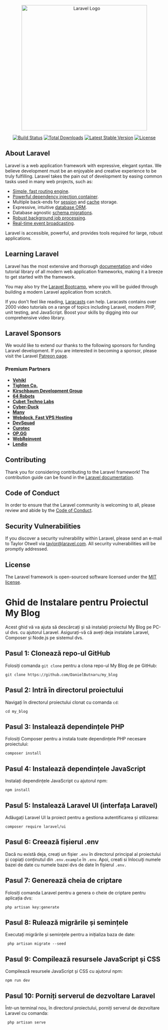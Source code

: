 <p align="center"><a href="https://laravel.com" target="_blank"><img src="https://raw.githubusercontent.com/laravel/art/master/logo-lockup/5%20SVG/2%20CMYK/1%20Full%20Color/laravel-logolockup-cmyk-red.svg" width="400" alt="Laravel Logo"></a></p>

<p align="center">
<a href="https://github.com/laravel/framework/actions"><img src="https://github.com/laravel/framework/workflows/tests/badge.svg" alt="Build Status"></a>
<a href="https://packagist.org/packages/laravel/framework"><img src="https://img.shields.io/packagist/dt/laravel/framework" alt="Total Downloads"></a>
<a href="https://packagist.org/packages/laravel/framework"><img src="https://img.shields.io/packagist/v/laravel/framework" alt="Latest Stable Version"></a>
<a href="https://packagist.org/packages/laravel/framework"><img src="https://img.shields.io/packagist/l/laravel/framework" alt="License"></a>
</p>

## About Laravel

Laravel is a web application framework with expressive, elegant syntax. We believe development must be an enjoyable and creative experience to be truly fulfilling. Laravel takes the pain out of development by easing common tasks used in many web projects, such as:

-   [Simple, fast routing engine](https://laravel.com/docs/routing).
-   [Powerful dependency injection container](https://laravel.com/docs/container).
-   Multiple back-ends for [session](https://laravel.com/docs/session) and [cache](https://laravel.com/docs/cache) storage.
-   Expressive, intuitive [database ORM](https://laravel.com/docs/eloquent).
-   Database agnostic [schema migrations](https://laravel.com/docs/migrations).
-   [Robust background job processing](https://laravel.com/docs/queues).
-   [Real-time event broadcasting](https://laravel.com/docs/broadcasting).

Laravel is accessible, powerful, and provides tools required for large, robust applications.

## Learning Laravel

Laravel has the most extensive and thorough [documentation](https://laravel.com/docs) and video tutorial library of all modern web application frameworks, making it a breeze to get started with the framework.

You may also try the [Laravel Bootcamp](https://bootcamp.laravel.com), where you will be guided through building a modern Laravel application from scratch.

If you don't feel like reading, [Laracasts](https://laracasts.com) can help. Laracasts contains over 2000 video tutorials on a range of topics including Laravel, modern PHP, unit testing, and JavaScript. Boost your skills by digging into our comprehensive video library.

## Laravel Sponsors

We would like to extend our thanks to the following sponsors for funding Laravel development. If you are interested in becoming a sponsor, please visit the Laravel [Patreon page](https://patreon.com/taylorotwell).

### Premium Partners

-   **[Vehikl](https://vehikl.com/)**
-   **[Tighten Co.](https://tighten.co)**
-   **[Kirschbaum Development Group](https://kirschbaumdevelopment.com)**
-   **[64 Robots](https://64robots.com)**
-   **[Cubet Techno Labs](https://cubettech.com)**
-   **[Cyber-Duck](https://cyber-duck.co.uk)**
-   **[Many](https://www.many.co.uk)**
-   **[Webdock, Fast VPS Hosting](https://www.webdock.io/en)**
-   **[DevSquad](https://devsquad.com)**
-   **[Curotec](https://www.curotec.com/services/technologies/laravel/)**
-   **[OP.GG](https://op.gg)**
-   **[WebReinvent](https://webreinvent.com/?utm_source=laravel&utm_medium=github&utm_campaign=patreon-sponsors)**
-   **[Lendio](https://lendio.com)**

## Contributing

Thank you for considering contributing to the Laravel framework! The contribution guide can be found in the [Laravel documentation](https://laravel.com/docs/contributions).

## Code of Conduct

In order to ensure that the Laravel community is welcoming to all, please review and abide by the [Code of Conduct](https://laravel.com/docs/contributions#code-of-conduct).

## Security Vulnerabilities

If you discover a security vulnerability within Laravel, please send an e-mail to Taylor Otwell via [taylor@laravel.com](mailto:taylor@laravel.com). All security vulnerabilities will be promptly addressed.

## License

The Laravel framework is open-sourced software licensed under the [MIT license](https://opensource.org/licenses/MIT).

# Ghid de Instalare pentru Proiectul My Blog

Acest ghid vă va ajuta să descărcați și să instalați proiectul My Blog pe PC-ul dvs. cu ajutorul Laravel. Asigurați-vă că aveți deja instalate Laravel, Composer și Node.js pe sistemul dvs.

## Pasul 1: Clonează repo-ul GitHub

Folosiți comanda `git clone` pentru a clona repo-ul My Blog de pe GitHub:

```shell
git clone https://github.com/DanielButnaru/my_blog
```

## Pasul 2: Intră în directorul proiectului

Navigați în directorul proiectului clonat cu comanda `cd`:

```shell
cd my_blog
```

## Pasul 3: Instalează dependințele PHP

Folosiți Composer pentru a instala toate dependințele PHP necesare proiectului:

```shell
composer install
```

## Pasul 4: Instalează dependințele JavaScript

Instalați dependințele JavaScript cu ajutorul npm:

```shell
npm install
```

## Pasul 5: Instalează Laravel UI (interfața Laravel)

Adăugați Laravel UI la proiect pentru a gestiona autentificarea și stilizarea:

```shell
composer require laravel/ui
```

## Pasul 6: Creează fișierul .env

Dacă nu există deja, creați un fișier `.env` în directorul principal al proiectului și copiați conținutul din `.env.example` în `.env`. Apoi, creati si înlocuiți numele bazei de date cu numele bazei dvs de date în fișierul `.env.`

## Pasul 7: Generează cheia de criptare

Folosiți comanda Laravel pentru a genera o cheie de criptare pentru aplicația dvs:

```shell
php artisan key:generate
```

## Pasul 8: Rulează migrările și semințele

Executați migrările și semințele pentru a inițializa baza de date:

```shell
 php artisan migrate --seed
 ```

## Pasul 9: Compilează resursele JavaScript și CSS

Compilează resursele JavaScript și CSS cu ajutorul npm:

```shell
npm run dev
```

## Pasul 10: Porniți serverul de dezvoltare Laravel

Într-un terminal nou, în directorul proiectului, porniți serverul de dezvoltare Laravel cu comanda:

```shell
 php artisan serve
 ```
